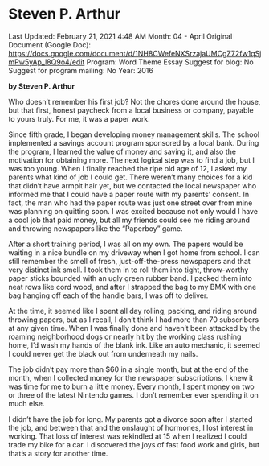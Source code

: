 # Steven P. Arthur

Last Updated: February 21, 2021 4:48 AM
Month: 04 - April
Original Document (Google Doc): https://docs.google.com/document/d/1NH8CWefeNXSrzajaUMCgZ72fw1qSjmPw5yAp_l8Q9o4/edit
Program: Word Theme Essay
Suggest for blog: No
Suggest for program mailing: No
Year: 2016

**by Steven P. Arthur**

Who doesn’t remember his first job? Not the chores done around the house, but that first, honest paycheck from a local business or company, payable to yours truly. For me, it was a paper work.

Since fifth grade, I began developing money management skills. The school implemented a savings account program sponsored by a local bank. During the program, I learned the value of money and saving it, and also the motivation for obtaining more. The next logical step was to find a job, but I was too young. When I finally reached the ripe old age of 12, I asked my parents what kind of job I could get. There weren’t many choices for a kid that didn’t have armpit hair yet, but we contacted the local newspaper who informed me that I could have a paper route with my parents’ consent. In fact, the man who had the paper route was just one street over from mine was planning on quitting soon. I was excited because not only would I have a cool job that paid money, but all my friends could see me riding around and throwing newspapers like the “Paperboy” game.

After a short training period, I was all on my own. The papers would be waiting in a nice bundle on my driveway when I got home from school. I can still remember the smell of fresh, just-off-the-press newspapers and that very distinct ink smell. I took them in to roll them into tight, throw-worthy paper sticks bounded with an ugly green rubber band. I packed them into neat rows like cord wood, and after I strapped the bag to my BMX with one bag hanging off each of the handle bars, I was off to deliver.

At the time, it seemed like I spent all day rolling, packing, and riding around throwing papers, but as I recall, I don’t think I had more than 70 subscribers at any given time. When I was finally done and haven’t been attacked by the roaming neighborhood dogs or nearly hit by the working class rushing home, I’d wash my hands of the blank ink. Like an auto mechanic, it seemed I could never get the black out from underneath my nails.

The job didn’t pay more than $60 in a single month, but at the end of the month, when I collected money for the newspaper subscriptions, I knew it was time for me to burn a little money. Every month, I spent money on two or three of the latest Nintendo games. I don’t remember ever spending it on much else.

I didn’t have the job for long. My parents got a divorce soon after I started the job, and between that and the onslaught of hormones, I lost interest in working. That loss of interest was rekindled at 15 when I realized I could trade my bike for a car. I discovered the joys of fast food work and girls, but that’s a story for another time.